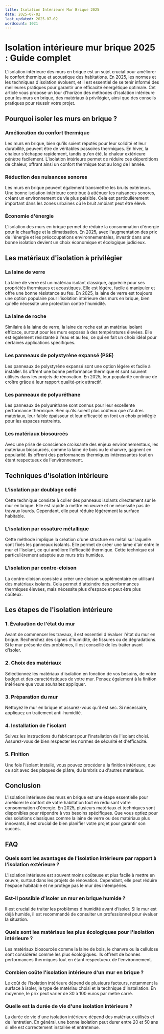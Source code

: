 ```yaml
---
title: Isolation Intérieure Mur Brique 2025
date: 2025-07-02
last_updated: 2025-07-02
wordcount: 1021
---
```


# Isolation intérieure mur brique 2025 : Guide complet

L'isolation intérieure des murs en brique est un sujet crucial pour améliorer le confort thermique et acoustique des habitations. En 2025, les normes et les techniques d'isolation évoluent, et il est essentiel de se tenir informé des meilleures pratiques pour garantir une efficacité énergétique optimale. Cet article vous propose un tour d'horizon des méthodes d'isolation intérieure pour les murs en brique, des matériaux à privilégier, ainsi que des conseils pratiques pour réussir votre projet.

## Pourquoi isoler les murs en brique ?

### Amélioration du confort thermique

Les murs en brique, bien qu'ils soient réputés pour leur solidité et leur durabilité, peuvent être de véritables passoires thermiques. En hiver, la chaleur s'échappe rapidement, tandis qu'en été, la chaleur extérieure pénètre facilement. L'isolation intérieure permet de réduire ces déperditions de chaleur, offrant ainsi un confort thermique tout au long de l'année.

### Réduction des nuisances sonores

Les murs en brique peuvent également transmettre les bruits extérieurs. Une bonne isolation intérieure contribue à atténuer les nuisances sonores, créant un environnement de vie plus paisible. Cela est particulièrement important dans les zones urbaines où le bruit ambiant peut être élevé.

### Économie d'énergie

L'isolation des murs en brique permet de réduire la consommation d'énergie pour le chauffage et la climatisation. En 2025, avec l'augmentation des prix de l'énergie et les préoccupations environnementales, investir dans une bonne isolation devient un choix économique et écologique judicieux.

## Les matériaux d'isolation à privilégier

### La laine de verre

La laine de verre est un matériau isolant classique, apprécié pour ses propriétés thermiques et acoustiques. Elle est légère, facile à manipuler et offre une bonne résistance au feu. En 2025, la laine de verre est toujours une option populaire pour l'isolation intérieure des murs en brique, bien qu'elle nécessite une protection contre l'humidité.

### La laine de roche

Similaire à la laine de verre, la laine de roche est un matériau isolant efficace, surtout pour les murs exposés à des températures élevées. Elle est également résistante à l'eau et au feu, ce qui en fait un choix idéal pour certaines applications spécifiques.

### Les panneaux de polystyrène expansé (PSE)

Les panneaux de polystyrène expansé sont une option légère et facile à installer. Ils offrent une bonne performance thermique et sont souvent utilisés dans les projets de rénovation. En 2025, leur popularité continue de croître grâce à leur rapport qualité-prix attractif.

### Les panneaux de polyuréthane

Les panneaux de polyuréthane sont connus pour leur excellente performance thermique. Bien qu'ils soient plus coûteux que d'autres matériaux, leur faible épaisseur et leur efficacité en font un choix privilégié pour les espaces restreints.

### Les matériaux biosourcés

Avec une prise de conscience croissante des enjeux environnementaux, les matériaux biosourcés, comme la laine de bois ou le chanvre, gagnent en popularité. Ils offrent des performances thermiques intéressantes tout en étant respectueux de l'environnement.

## Techniques d'isolation intérieure

### L'isolation par doublage collé

Cette technique consiste à coller des panneaux isolants directement sur le mur en brique. Elle est rapide à mettre en œuvre et ne nécessite pas de travaux lourds. Cependant, elle peut réduire légèrement la surface habitable.

### L'isolation par ossature métallique

Cette méthode implique la création d'une structure en métal sur laquelle sont fixés les panneaux isolants. Elle permet de créer une lame d'air entre le mur et l'isolant, ce qui améliore l'efficacité thermique. Cette technique est particulièrement adaptée aux murs très humides.

### L'isolation par contre-cloison

La contre-cloison consiste à créer une cloison supplémentaire en utilisant des matériaux isolants. Cela permet d'atteindre des performances thermiques élevées, mais nécessite plus d'espace et peut être plus coûteux.

## Les étapes de l'isolation intérieure

### 1. Évaluation de l'état du mur

Avant de commencer les travaux, il est essentiel d'évaluer l'état du mur en brique. Recherchez des signes d'humidité, de fissures ou de dégradations. Si le mur présente des problèmes, il est conseillé de les traiter avant d'isoler.

### 2. Choix des matériaux

Sélectionnez les matériaux d'isolation en fonction de vos besoins, de votre budget et des caractéristiques de votre mur. Pensez également à la finition intérieure que vous souhaitez appliquer.

### 3. Préparation du mur

Nettoyez le mur en brique et assurez-vous qu'il est sec. Si nécessaire, appliquez un traitement anti-humidité.

### 4. Installation de l'isolant

Suivez les instructions du fabricant pour l'installation de l'isolant choisi. Assurez-vous de bien respecter les normes de sécurité et d'efficacité.

### 5. Finition

Une fois l'isolant installé, vous pouvez procéder à la finition intérieure, que ce soit avec des plaques de plâtre, du lambris ou d'autres matériaux.

## Conclusion

L'isolation intérieure des murs en brique est une étape essentielle pour améliorer le confort de votre habitation tout en réduisant votre consommation d'énergie. En 2025, plusieurs matériaux et techniques sont disponibles pour répondre à vos besoins spécifiques. Que vous optiez pour des solutions classiques comme la laine de verre ou des matériaux plus innovants, il est crucial de bien planifier votre projet pour garantir son succès.

## FAQ

### Quels sont les avantages de l'isolation intérieure par rapport à l'isolation extérieure ?

L'isolation intérieure est souvent moins coûteuse et plus facile à mettre en œuvre, surtout dans les projets de rénovation. Cependant, elle peut réduire l'espace habitable et ne protège pas le mur des intempéries.

### Est-il possible d'isoler un mur en brique humide ?

Il est crucial de traiter les problèmes d'humidité avant d'isoler. Si le mur est déjà humide, il est recommandé de consulter un professionnel pour évaluer la situation.

### Quels sont les matériaux les plus écologiques pour l'isolation intérieure ?

Les matériaux biosourcés comme la laine de bois, le chanvre ou la cellulose sont considérés comme les plus écologiques. Ils offrent de bonnes performances thermiques tout en étant respectueux de l'environnement.

### Combien coûte l'isolation intérieure d'un mur en brique ?

Le coût de l'isolation intérieure dépend de plusieurs facteurs, notamment la surface à isoler, le type de matériau choisi et la technique d'installation. En moyenne, le prix peut varier de 30 à 100 euros par mètre carré.

### Quelle est la durée de vie d'une isolation intérieure ?

La durée de vie d'une isolation intérieure dépend des matériaux utilisés et de l'entretien. En général, une bonne isolation peut durer entre 20 et 50 ans si elle est correctement installée et entretenue.